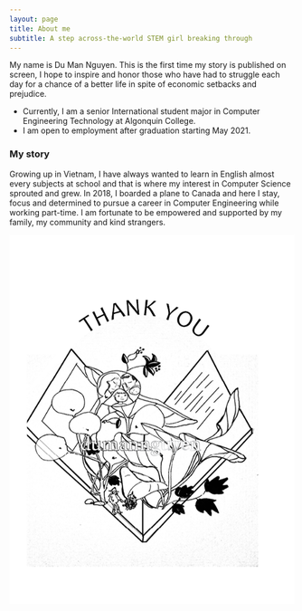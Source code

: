 ```yaml
---
layout: page
title: About me
subtitle: A step across-the-world STEM girl breaking through 
---
```


My name is Du Man Nguyen. This is the first time my story is published on screen, I hope to inspire and honor those who have had to struggle each day for a chance of a better life in spite of economic setbacks and prejudice.

- Currently, I am a senior International student major in Computer Engineering Technology at Algonquin College.
- I am open to employment after graduation starting May 2021.

### My story

Growing up in Vietnam, I have always wanted to learn in English almost every subjects at school and that is where my interest in Computer Science sprouted and grew. In 2018, I boarded a plane to Canada and here I stay, focus and determined to pursue a career in Computer Engineering while working part-time. I am fortunate to be empowered and supported by my family, my community and kind strangers. 

![Thank you Note- Click Me](/assets/img/thankyou.png)
